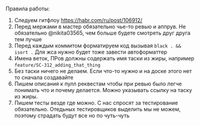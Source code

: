 Правила работы:
1. Следуем гитфлоу https://habr.com/ru/post/106912/
2. Перед мержами в мастер обязательно чье-то ревью и аппрув. Не обязательно @nikita03565, чем больше будете смотреть друг друга тем лучше
3. Перед каждым коммитом форматируем код вызывая `black . && isort .` Для жса нужно будет тоже завести автоформаттер
4. Имена веток, ПРов должны содержать имя таски из жиры, например `feature/SC-312_adding_that_thing`
5. Без таски ничего не делаем. Если что-то нужно и на доске этого нет то сначала создавайте
6. Пишем описания к пулл реквестам чтобы при ревью было легче понимать что и почему делается. Можно указывать ссылку на таску из жиры.
7. Пишем тесты везде где можно. С нас спросят за тестирование обязательно. Отедьных тестировщиков выделить мы не можем, поэтому страдать будут все но по чуть-чуть
